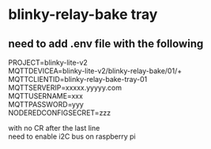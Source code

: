 # blinky-relay-bake tray
## need to add .env file with the following
PROJECT=blinky-lite-v2   
MQTTDEVICEA=blinky-lite-v2/blinky-relay-bake/01/+    
MQTTCLIENTID=blinky-relay-bake-tray-01  
MQTTSERVERIP=xxxxx.yyyyy.com  
MQTTUSERNAME=xxx  
MQTTPASSWORD=yyy  
NODEREDCONFIGSECRET=zzz  

with no CR after the last line  
need to enable i2C bus on raspberry pi

